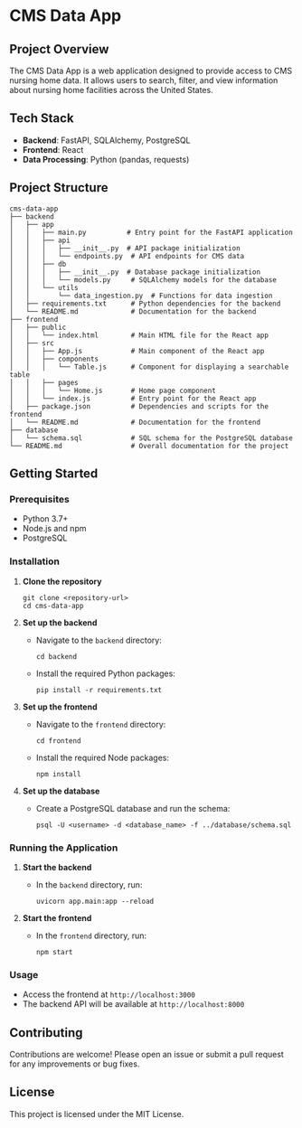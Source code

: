 # CMS Data App

## Project Overview
The CMS Data App is a web application designed to provide access to CMS nursing home data. It allows users to search, filter, and view information about nursing home facilities across the United States.

## Tech Stack
- **Backend**: FastAPI, SQLAlchemy, PostgreSQL
- **Frontend**: React
- **Data Processing**: Python (pandas, requests)

## Project Structure
```
cms-data-app
├── backend
│   ├── app
│   │   ├── main.py          # Entry point for the FastAPI application
│   │   ├── api
│   │   │   ├── __init__.py  # API package initialization
│   │   │   └── endpoints.py  # API endpoints for CMS data
│   │   ├── db
│   │   │   ├── __init__.py  # Database package initialization
│   │   │   └── models.py     # SQLAlchemy models for the database
│   │   └── utils
│   │       └── data_ingestion.py  # Functions for data ingestion
│   ├── requirements.txt      # Python dependencies for the backend
│   └── README.md             # Documentation for the backend
├── frontend
│   ├── public
│   │   └── index.html        # Main HTML file for the React app
│   ├── src
│   │   ├── App.js            # Main component of the React app
│   │   ├── components
│   │   │   └── Table.js      # Component for displaying a searchable table
│   │   ├── pages
│   │   │   └── Home.js       # Home page component
│   │   └── index.js          # Entry point for the React app
│   ├── package.json          # Dependencies and scripts for the frontend
│   └── README.md             # Documentation for the frontend
├── database
│   └── schema.sql            # SQL schema for the PostgreSQL database
└── README.md                 # Overall documentation for the project
```

## Getting Started

### Prerequisites
- Python 3.7+
- Node.js and npm
- PostgreSQL

### Installation

1. **Clone the repository**
   ```
   git clone <repository-url>
   cd cms-data-app
   ```

2. **Set up the backend**
   - Navigate to the `backend` directory:
     ```
     cd backend
     ```
   - Install the required Python packages:
     ```
     pip install -r requirements.txt
     ```

3. **Set up the frontend**
   - Navigate to the `frontend` directory:
     ```
     cd frontend
     ```
   - Install the required Node packages:
     ```
     npm install
     ```

4. **Set up the database**
   - Create a PostgreSQL database and run the schema:
     ```
     psql -U <username> -d <database_name> -f ../database/schema.sql
     ```

### Running the Application

1. **Start the backend**
   - In the `backend` directory, run:
     ```
     uvicorn app.main:app --reload
     ```

2. **Start the frontend**
   - In the `frontend` directory, run:
     ```
     npm start
     ```

### Usage
- Access the frontend at `http://localhost:3000`
- The backend API will be available at `http://localhost:8000`

## Contributing
Contributions are welcome! Please open an issue or submit a pull request for any improvements or bug fixes.

## License
This project is licensed under the MIT License.